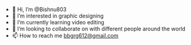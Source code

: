 - 👋 Hi, I’m @Bishnu803
- 👀 I’m interested in graphic designing
- 🌱 I’m currently learning video editing
- 💞️ I’m looking to collaborate on with different people around the world
- 📫 How to reach me bbgrg612@gmail.com

<!---
Bishnu803/Bishnu803 is a ✨ special ✨ repository because its `README.md` (this file) appears on your GitHub profile.
You can click the Preview link to take a look at your changes.
--->
